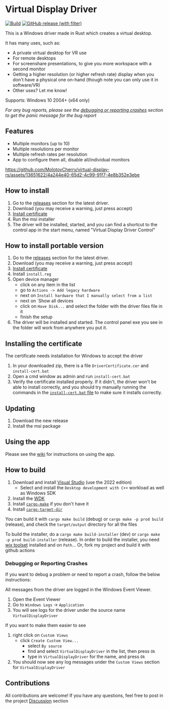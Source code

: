 # Virtual Display Driver

[![Build](https://github.com/MolotovCherry/virtual-display-rs/actions/workflows/build.yml/badge.svg?branch=master&event=push)](https://github.com/MolotovCherry/virtual-display-rs/actions/workflows/build.yml) [![GitHub release (with filter)](https://img.shields.io/github/v/release/MolotovCherry/virtual-display-rs)](https://github.com/MolotovCherry/virtual-display-rs/releases)

This is a Windows driver made in Rust which creates a virtual desktop.

It has many uses, such as:
- A private virtual desktop for VR use
- For remote desktops
- For screenshare presentations, to give you more workspace with a second monitor
- Getting a higher resolution (or higher refresh rate) display when you don't have a physical one on-hand (though note you can only use it in software/VR)
- Other uses? Let me know!

Supports: Windows 10 2004+ (x64 only)

_For any bug reports, please see the [debugging or reporting crashes](https://github.com/MolotovCherry/virtual-display-rs#debugging-or-reporting-crashes) section to get the panic message for the bug report_

## Features
- Multiple monitors (up to 10)
- Multiple resolutions per monitor
- Multiple refresh rates per resolution
- App to configure them all, disable all/individual monitors

https://github.com/MolotovCherry/virtual-display-rs/assets/13651622/4a244e40-65d2-4c99-91f7-4e8b352e3ebe

## How to install
1. Go to the [releases](https://github.com/MolotovCherry/virtual-display-rs/releases) section for the latest driver.
2. Download (you may receive a warning, just press accept)
3. [Install certificate](https://github.com/MolotovCherry/virtual-display-rs#installing-the-certificate)
4. Run the msi installer
5. The driver will be installed, started, and you can find a shortcut to the control app in the start menu, named "Virtual Display Driver Control"

## How to install portable version
1. Go to the [releases](https://github.com/MolotovCherry/virtual-display-rs/releases) section for the latest driver.
2. Download (you may receive a warning, just press accept)
3. [Install certificate](https://github.com/MolotovCherry/virtual-display-rs#installing-the-certificate)
4. Install `install.reg`
5. Open device manager
   * click on any item in the list
   * go to `Actions -> Add legacy hardware`
   * next on `Install hardware that I manually select from a list`
   * next on `Show all devices
   * click on `Have Disk...` and select the folder with the driver files file in it
   * finish the setup
7. The driver will be installed and started. The control panel exe you see in the folder will work from anywhere you put it.

## Installing the certificate
The certificate needs installation for Windows to accept the driver
1. In your downloaded zip, there is a file `DriverCertificate.cer` and `install-cert.bat`
2. Open a cmd window as admin and run `install-cert.bat`
3. Verify the certificate installed properly. If it didn't, the driver won't be able to install correctly, and you should try manually running the commands in the [`install-cert.bat` file](https://github.com/MolotovCherry/virtual-display-rs/blob/master/installer/install-cert.bat) to make sure it installs correctly.

## Updating
1. Download the new release
2. Install the msi package

## Using the app
Please see the [wiki](https://github.com/MolotovCherry/virtual-display-rs/wiki/Virtual-Display-Driver-Control) for instructions on using the app.

## How to build
1. Download and install [Visual Studio](https://visualstudio.microsoft.com/downloads/) (use the 2022 edition)
   - Select and install the `Desktop development with C++` workload as well as Windows SDK
2. Install the [WDK](https://learn.microsoft.com/en-us/windows-hardware/drivers/download-the-wdk)
3. Install [`cargo-make`](https://github.com/sagiegurari/cargo-make) if you don't have it
4. Install [`cargo-target-dir`](https://github.com/MolotovCherry/cargo-target-dir)

You can build it with `cargo make build` (debug) or `cargo make -p prod build` (release), and check the `target/output` directory for all the files

To build the installer, do a `cargo make build-installer` (dev) or `cargo make -p prod build-installer` (release). In order to build the installer, you need [wix toolset](https://github.com/wixtoolset/wix3/releases) installed and on `Path`... Or, fork my project and build it with github actions

### Debugging or Reporting Crashes
If you want to debug a problem or need to report a crash, follow the below instructions:

All messages from the driver are logged in the Windows Event Viewer.
1. Open the Event Viewer
3. Go to `Windows Logs` -> `Application`
4. You will see logs for the driver under the source name `VirtualDisplayDriver`

If you want to make them easier to see
1. right click on `Custom Views`
   - click `Create Custom View...`
     - select `By source`
     - find and select `VirtualDisplayDriver` in the list, then press `Ok`
     - type in `VirtualDisplayDriver` for the name, and press `Ok`
2. You should now see any log messages under the `Custom Views` section for `VirtualDisplayDriver`

## Contributions
All contributions are welcome! If you have any questions, feel free to post in the project [Discussion](https://github.com/MolotovCherry/virtual-display-rs/discussions) section
